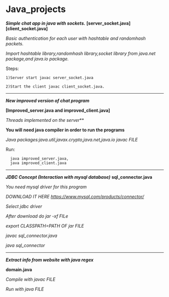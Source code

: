 # Java_projects

***Simple chat app in java with sockets.***
**[server_socket.java]**
**[client_socket.java]**
 
*Basic authentication for each user with hashtable and randomhash packets.*

*Import hashtable library,randomhash library,socket library from java.net package,and java.io package.*
  
Steps:
   
    1)Server start javac server_socket.java
   
    2)Start the client javac client_socket.java.

-------------------------------------------------------------------------------------------------------------------------------------
   
 ***New improved version of chat program***
 
 **[Improved_server.java and improved_client.java]**
 
 *Threads implemented on the server***
 
 **You will need java compiler in order to run the programs**
 
  *Java packages:java.util,javax.crypto,java.net,java.io*
  *javac FILE*
 
  Run:
  
      java improved_server.java,
      java improved_client.java
  
 ---------------------------------------------------------------------------------------------------------------------------------------

***JDBC Concept (Interaction with mysql database)***
**sql_connector.java**

*You need mysql driver for this program*

*DOWNLOAD IT HERE https://www.mysql.com/products/connector/*

*Select jdbc driver*

*After download do jar -xf FILe*

*export CLASSPATH=PATH OF jar FILE*

*javac sql_connector.java*

*java sql_connector*

------------------------------------------------------------------------------------------------------------------------------------------

***Extract info from website with java regex***

**domain.java**

*Compile with javac FILE*

*Run with java FILE*








